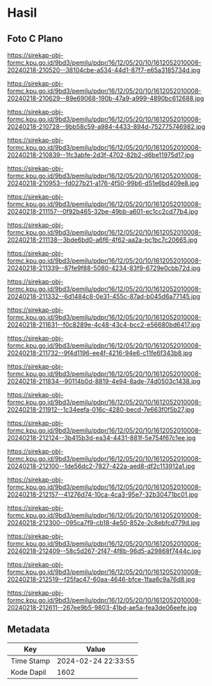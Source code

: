 # Hasil

## Foto C Plano

https://sirekap-obj-formc.kpu.go.id/9bd3/pemilu/pdpr/16/12/05/20/10/1612052010008-20240218-210520--38104cbe-a534-44d1-87f7-e65a3185734d.jpg

https://sirekap-obj-formc.kpu.go.id/9bd3/pemilu/pdpr/16/12/05/20/10/1612052010008-20240218-210629--89e69068-190b-47a9-a999-4890bc612688.jpg

https://sirekap-obj-formc.kpu.go.id/9bd3/pemilu/pdpr/16/12/05/20/10/1612052010008-20240218-210728--9bb58c59-a984-4433-894d-752775746982.jpg

https://sirekap-obj-formc.kpu.go.id/9bd3/pemilu/pdpr/16/12/05/20/10/1612052010008-20240218-210839--1fc3abfe-2d3f-4702-82b2-d6be11975d17.jpg

https://sirekap-obj-formc.kpu.go.id/9bd3/pemilu/pdpr/16/12/05/20/10/1612052010008-20240218-210953--fd027b21-a176-4f50-99b6-d51e6bd409e8.jpg

https://sirekap-obj-formc.kpu.go.id/9bd3/pemilu/pdpr/16/12/05/20/10/1612052010008-20240218-211157--0f92b465-32be-49bb-a601-ec1cc2cd77b4.jpg

https://sirekap-obj-formc.kpu.go.id/9bd3/pemilu/pdpr/16/12/05/20/10/1612052010008-20240218-211138--3bde6bd0-a6f6-4f62-aa2a-bc1bc7c20665.jpg

https://sirekap-obj-formc.kpu.go.id/9bd3/pemilu/pdpr/16/12/05/20/10/1612052010008-20240218-211339--87fe9f88-5080-4234-83f9-6729e0cbb72d.jpg

https://sirekap-obj-formc.kpu.go.id/9bd3/pemilu/pdpr/16/12/05/20/10/1612052010008-20240218-211332--6d1484c8-0e31-455c-87ad-b045d6a77145.jpg

https://sirekap-obj-formc.kpu.go.id/9bd3/pemilu/pdpr/16/12/05/20/10/1612052010008-20240218-211631--f0c8289e-4c48-43c4-bcc2-e56680bd6417.jpg

https://sirekap-obj-formc.kpu.go.id/9bd3/pemilu/pdpr/16/12/05/20/10/1612052010008-20240218-211732--9f4d1196-ee4f-4216-94e6-c11fe6f343b8.jpg

https://sirekap-obj-formc.kpu.go.id/9bd3/pemilu/pdpr/16/12/05/20/10/1612052010008-20240218-211834--90114b0d-8819-4e94-8ade-74d0503c1438.jpg

https://sirekap-obj-formc.kpu.go.id/9bd3/pemilu/pdpr/16/12/05/20/10/1612052010008-20240218-211912--1c34eefa-016c-4280-becd-7e663f0f5b27.jpg

https://sirekap-obj-formc.kpu.go.id/9bd3/pemilu/pdpr/16/12/05/20/10/1612052010008-20240218-212124--3b415b3d-ea34-4431-881f-5e754f67c1ee.jpg

https://sirekap-obj-formc.kpu.go.id/9bd3/pemilu/pdpr/16/12/05/20/10/1612052010008-20240218-212100--1de56dc2-7827-422a-aed8-df2c113912a1.jpg

https://sirekap-obj-formc.kpu.go.id/9bd3/pemilu/pdpr/16/12/05/20/10/1612052010008-20240218-212157--41276d74-10ca-4ca3-95e7-32b30471bc01.jpg

https://sirekap-obj-formc.kpu.go.id/9bd3/pemilu/pdpr/16/12/05/20/10/1612052010008-20240218-212300--095ca7f9-cb18-4e50-852e-2c8ebfcd779d.jpg

https://sirekap-obj-formc.kpu.go.id/9bd3/pemilu/pdpr/16/12/05/20/10/1612052010008-20240218-212409--58c5d267-2f47-4f8b-96d5-a29868f7444c.jpg

https://sirekap-obj-formc.kpu.go.id/9bd3/pemilu/pdpr/16/12/05/20/10/1612052010008-20240218-212519--f25fac47-60aa-4646-bfce-1faa6c9a76d8.jpg

https://sirekap-obj-formc.kpu.go.id/9bd3/pemilu/pdpr/16/12/05/20/10/1612052010008-20240218-212611--267ee9b5-9803-41bd-ae5a-fea3de06eefe.jpg


## Metadata

| Key        | Value               |
| ---------- | ------------------- |
| Time Stamp | 2024-02-24 22:33:55 |
| Kode Dapil | 1602                |



